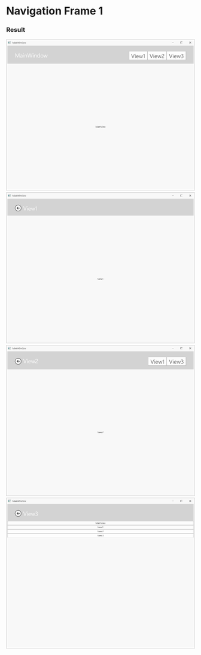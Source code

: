 # Navigation Frame 1

### Result

![1.png](./README/1.png)
![2.png](./README/2.png)
![3.png](./README/3.png)
![4.png](./README/4.png)
